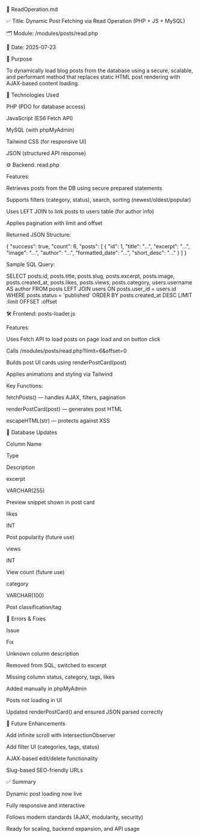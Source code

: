 📘 ReadOperation.md

✅ Title: Dynamic Post Fetching via Read Operation (PHP + JS + MySQL)

🗂 Module: /modules/posts/read.php

📅 Date: 2025-07-23

🔧 Purpose

To dynamically load blog posts from the database using a secure, scalable, and performant method that replaces static HTML post rendering with AJAX-based content loading.

📍 Technologies Used

PHP (PDO for database access)

JavaScript (ES6 Fetch API)

MySQL (with phpMyAdmin)

Tailwind CSS (for responsive UI)

JSON (structured API response)

⚙️ Backend: read.php

Features:

Retrieves posts from the DB using secure prepared statements

Supports filters (category, status), search, sorting (newest/oldest/popular)

Uses LEFT JOIN to link posts to users table (for author info)

Applies pagination with limit and offset

Returned JSON Structure:

{
"success": true,
"count": 6,
"posts": [
{
"id": 1,
"title": "...",
"excerpt": "...",
"image": "...",
"author": "...",
"formatted_date": "...",
"short_desc": "..."
}
]
}

Sample SQL Query:

SELECT posts.id, posts.title, posts.slug, posts.excerpt, posts.image, posts.created_at,
posts.likes, posts.views, posts.category, users.username AS author
FROM posts
LEFT JOIN users ON posts.user_id = users.id
WHERE posts.status = 'published'
ORDER BY posts.created_at DESC
LIMIT :limit OFFSET :offset

🛠️ Frontend: posts-loader.js

Features:

Uses Fetch API to load posts on page load and on button click

Calls /modules/posts/read.php?limit=6&offset=0

Builds post UI cards using renderPostCard(post)

Applies animations and styling via Tailwind

Key Functions:

fetchPosts() — handles AJAX, filters, pagination

renderPostCard(post) — generates post HTML

escapeHTML(str) — protects against XSS

🧱 Database Updates

Column Name

Type

Description

excerpt

VARCHAR(255)

Preview snippet shown in post card

likes

INT

Post popularity (future use)

views

INT

View count (future use)

category

VARCHAR(100)

Post classification/tag

🐞 Errors & Fixes

Issue

Fix

Unknown column description

Removed from SQL, switched to excerpt

Missing column status, category, tags, likes

Added manually in phpMyAdmin

Posts not loading in UI

Updated renderPostCard() and ensured JSON parsed correctly

🧩 Future Enhancements

Add infinite scroll with IntersectionObserver

Add filter UI (categories, tags, status)

AJAX-based edit/delete functionality

Slug-based SEO-friendly URLs

✅ Summary

Dynamic post loading now live

Fully responsive and interactive

Follows modern standards (AJAX, modularity, security)

Ready for scaling, backend expansion, and API usage
